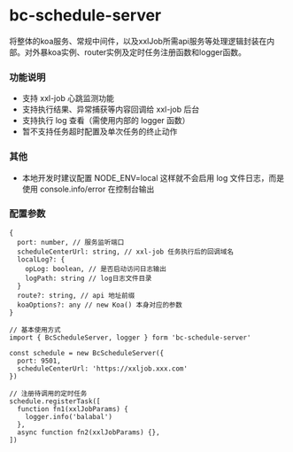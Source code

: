 # bc-schedule-server
  将整体的koa服务、常规中间件，以及xxlJob所需api服务等处理逻辑封装在内部。对外暴koa实例、router实例及定时任务注册函数和logger函数。

### 功能说明
  - 支持 xxl-job 心跳监测功能
  - 支持执行结果、异常捕获等内容回调给 xxl-job 后台
  - 支持执行 log 查看（需使用内部的 logger 函数）
  - 暂不支持任务超时配置及单次任务的终止动作

### 其他
  - 本地开发时建议配置 NODE_ENV=local 这样就不会启用 log 文件日志，而是使用 console.info/error 在控制台输出

### 配置参数
```
{
  port: number, // 服务监听端口
  scheduleCenterUrl: string, // xxl-job 任务执行后的回调域名
  localLog?: { 
    opLog: boolean, // 是否启动访问日志输出
    logPath: string // log日志文件目录
  }
  route?: string, // api 地址前缀
  koaOptions?: any // new Koa() 本身对应的参数
}

// 基本使用方式
import { BcScheduleServer, logger } form 'bc-schedule-server'

const schedule = new BcScheduleServer({ 
  port: 9501,
  scheduleCenterUrl: 'https://xxljob.xxx.com'
})

// 注册待调用的定时任务
schedule.registerTask([
  function fn1(xxlJobParams) {
    logger.info('balabal')
  },
  async function fn2(xxlJobParams) {},
])
```
